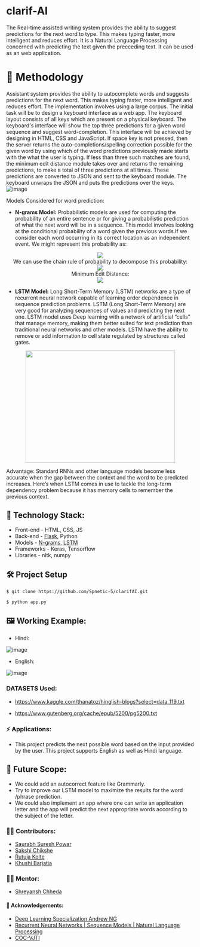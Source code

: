 # clarif-AI
The Real-time assisted writing system provides the ability to suggest predictions for the next word to type. This makes typing faster, more intelligent and reduces effort. It is a Natural Language Processing concerned with predicting the text given the precceding text. It can be used as an web application.

# 📝 Methodology
Assistant system provides the ability to autocomplete words and suggests predictions for the next word. This makes typing faster, more intelligent and reduces effort. The implementation involves using a large corpus.
The initial task will be to design a keyboard interface as a web app. The keyboard layout consists of all keys which are present on a physical keyboard. The keyboard's interface will show the top three predictions for a given word sequence and suggest word-completion.
This interface will be achieved by designing in HTML, CSS and JavaScript. 
If space key is not pressed, then the server returns the auto-completions/spelling correction possible for the given word by using which of the word predictions previously made starts with the what the user is typing. If less than three such matches are found, the minimum edit distance module takes over and returns the remaining predictions, to make a total of three predictions at all times.
These predictions are converted to JSON and sent to the keyboard module.
The keyboard unwraps the JSON and puts the predictions over the keys.
![image](https://user-images.githubusercontent.com/64076774/112019984-fd1dc600-8b55-11eb-93ee-e363edc155da.png)

Models Considered for word prediction:

* **N-grams Model:**
Probabilistic models are used for computing the probability of an entire sentence or for giving a probabilistic prediction of what the next word will be in a sequence. 
This model involves looking at the conditional probability of a word given the previous words.If we consider each word occurring in its correct location as an independent event. We might represent this probability as:

<p align="center" >
<img src="https://user-images.githubusercontent.com/64076774/112020610-7f0def00-8b56-11eb-9dc2-9611fdb84b4a.png"> <br>
We can use the chain rule of probability to decompose this probability:<br>
 <img  src="https://user-images.githubusercontent.com/66636289/119120334-ca0a8c80-ba49-11eb-90dc-e3ca26b39853.png"><br>
Minimum Edit Distance:<br>
<img align="center" src="https://user-images.githubusercontent.com/66636289/119120091-8152d380-ba49-11eb-9fe9-3bb0e9a87f6c.png"><br>
</p>


* **LSTM Model:**
Long Short-Term Memory (LSTM) networks are a type of recurrent neural network capable of learning order dependence in sequence prediction problems.
LSTM (Long Short-Term Memory) are very good for analyzing sequences of values and predicting the next one. 
LSTM model uses Deep learning with a network of artificial “cells” that manage memory, making them better suited for text prediction than traditional neural networks and other models.
LSTM have the ability to remove or add information to cell state regulated by structures called gates.<br>

<p align="center" >
<img height="300" width="400" src="https://user-images.githubusercontent.com/66636289/116988049-767c0d00-aced-11eb-98f0-6e68cb23d514.png">
</p>

Advantage: Standard RNNs and other language models become less accurate when the gap between the context and the word to be predicted increases. Here’s when LSTM comes in use to tackle the long-term dependency problem because it has memory cells to remember the previous context.

## 🤖 Technology Stack:
* Front-end - HTML, CSS, JS
* Back-end -  [Flask](https://flask.palletsprojects.com/en/1.1.x/), Python
* Models - [N-grams](https://en.wikipedia.org/wiki/N-gram), [LSTM](https://en.wikipedia.org/wiki/Long_short-term_memory)
* Frameworks - Keras, Tensorflow
* Libraries - nltk, numpy

## 🛠️ Project Setup
```
$ git clone https://github.com/Spnetic-5/clarifAI.git
```
```
$ python app.py 
```


## 🖼 Working Example:
 * Hindi:
 
 ![image](https://user-images.githubusercontent.com/66636289/116987344-90692000-acec-11eb-94d7-962d0a633ed0.png)

 * English:

 ![image](https://user-images.githubusercontent.com/66636289/116987532-cdcdad80-acec-11eb-82d8-525fa229a40a.png)

### DATASETS Used:
 * https://www.kaggle.com/thanatoz/hinglish-blogs?select=data_119.txt

 * https://www.gutenberg.org/cache/epub/5200/pg5200.txt

### ⚡ Applications:
 * This project predicts the next possible word based on the input provided by the user. This project supports English as well as Hindi language.

## 🔮 Future Scope:
* We could add an autocorrect feature like Grammarly.
* Try to improve our LSTM model to maximize the results for the word /phrase prediction.
* We could also implement an app where one can write an application letter and the app will predict the next appropriate words according to the subject of the letter.  

### 👩‍💻 Contributors:
 * [Saurabh Suresh Powar](https://github.com/Spnetic-5)
 * [Sakshi Chikshe](https://github.com/Sakshi-0311)
 * [Rutuja Kolte](https://github.com/Rutuja-Kolte)
 * [Khushi Barjatia](https://github.com/khushibarjatia)

 ### 👨‍🏫 Mentor:
 * [Shreyansh Chheda](https://github.com/shrey-c)
 
#### 🔗 Acknowledgements:
   * [Deep Learning Specialization Andrew NG](https://www.coursera.org/specializations/deep-learning?network=g&utm_source=gg&creativeid=506864295332&matchtype=b&adgroupid=120914521673&gclid=Cj0KCQjw4cOEBhDMARIsAA3XDRjA38BsZVS0VgzvKEwDHtfavwsFIQcoqs5dPq9-wKM518-Va9-L9XMaAnZwEALw_wcB&keyword=&utm_content=94-BrandedSearch-IN&hide_mobile_promo=&utm_campaign=94-BrandedSearch-IN&campaignid=1776545273&devicemodel=&adpostion=&utm_medium=sem&device=c)
   * [Recurrent Neural Networks | Sequence Models | Natural Language Processing](https://www.youtube.com/playlist?list=PL1w8k37X_6L_s4ncq-swTBvKDWnRSrinI) 
   * [COC-VJTI](https://www.communityofcoders.in/) 
